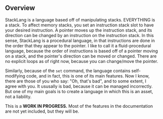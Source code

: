 ## Overview

StackLang is a language based off of manipulating stacks. EVERYTHING is a stack. To affect memory stacks, you set an instruction stack slot to have your desired instruction. A pointer moves up the instruction stack, and 
its direction can be changed by an instruction on the instruction stack. In this sense, StackLang is a procedural language, in
that instructions are done in the order that they appear to the pointer. I like to call it a fluid-procedural language, because the
order of instructions is based off of a pointer moving on a stack, and the pointer's direction can be moved or changed. There are 
no explicit loops as of right now, because you can change/move the pointer.

Similarly, because of the <code>set</code> command, the language contains self-modifying code, and in fact, this is one of its main
features. Now I know, there are those of you who say: "Oh, that's bad", and to some extent, I agree with you. It ususally is bad,
because it can be managed incorrectly. But one of my main goals is to create a language in which this is an asset, not a liability.

This is a **WORK IN PROGRESS.** Most of the features in the documentation are not yet included, but they will be.
